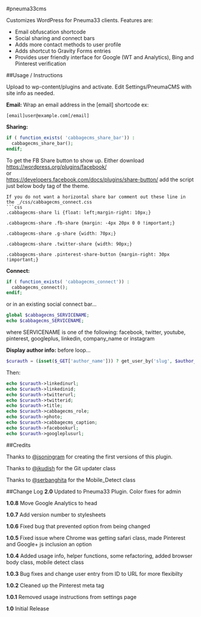 #pneuma33cms

Customizes WordPress for Pneuma33 clients. Features are:

  * Email obfuscation shortcode
  * Social sharing and connect bars
  * Adds more contact methods to user profile
  * Adds shortcut to Gravity Forms entries
  * Provides user friendly interface for Google (WT and Analytics), Bing and Pinterest verification

##Usage  / Instructions

Upload to wp-content/plugins and activate. Edit Settings/PneumaCMS with site info as needed.

**Email:**
Wrap an email address in the [email] shortcode ex:
```
[email]user@example.com[/email]
```

**Sharing:**
```php
if ( function_exists( 'cabbagecms_share_bar')) :
  cabbagecms_share_bar();
endif;
```

To get the FB Share button to show up. Either download https://wordpress.org/plugins/facebook/
<br />or<br />
https://developers.facebook.com/docs/plugins/share-button/ add the script just below body tag of the theme.

```
If you do not want a horizontal share bar comment out these line in the _/css/cabbagecms_connect.css
```css
.cabbagecms-share li {float: left;margin-right: 10px;}

.cabbagecms-share .fb-share {margin: -4px 20px 0 0 !important;}

.cabbagecms-share .g-share {width: 70px;}

.cabbagecms-share .twitter-share {width: 90px;}

.cabbagecms-share .pinterest-share-button {margin-right: 30px !important;}
```

**Connect:**
```php
if ( function_exists( 'cabbagecms_connect')) :
  cabbagecms_connect();
endif;
```
or in an existing social connect bar...
```php
global $cabbagecms_SERVICENAME;
echo $cabbagecms_SERVICENAME;
```
where SERVICENAME is one of the following: facebook, twitter, youtube, pinterest, googleplus, linkedin, company_name or instagram

**Display author info:**
before loop...
```php
$curauth = (isset($_GET['author_name'])) ? get_user_by('slug', $author_name) : get_userdata(intval($author));
```
Then:
```php
echo $curauth->linkedinurl;
echo $curauth->linkedinid;
echo $curauth->twitterurl;
echo $curauth->twitterid;
echo $curauth->title;
echo $curauth->cabbagecms_role;
echo $curauth->photo;
echo $curauth->cabbagecms_caption;
echo $curauth->facebookurl;
echo $curauth->googleplusurl;
```

##Credits

Thanks to [@jsoningram](https://github.com/jsoningram/cabbagecms) for creating the first versions of this plugin.

Thanks to [@jkudish](https://github.com/jkudish/WordPress-GitHub-Plugin-Updater) for the Git updater class

Thanks to [@serbanghita](https://github.com/serbanghita/Mobile-Detect) for the Mobile_Detect class

##Change Log
**2.0** Updated to Pneuma33 Plugin. Color fixes for admin

**1.0.8** Move Google Analytics to head

**1.0.7** Add version number to stylesheets

**1.0.6** Fixed bug that prevented option from being changed

**1.0.5** Fixed issue where Chrome was getting safari class, made Pinterest and Google+ js inclusion an option

**1.0.4** Added usage info, helper functions, some refactoring, added browser body class, mobile detect class

**1.0.3** Bug fixes and change user entry from ID to URL for more flexibilty

**1.0.2** Cleaned up the Pinterest meta tag

**1.0.1** Removed usage instructions from settings page

**1.0** Initial Release
